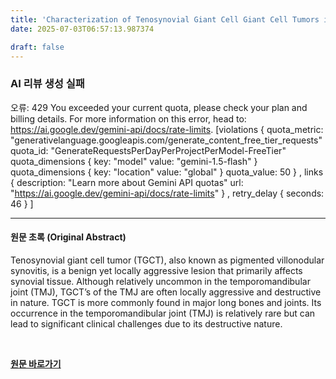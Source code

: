 ```yaml
---
title: 'Characterization of Tenosynovial Giant Cell Giant Cell Tumors in the Temporomandibular Joint: A Multidisciplinary Approach to Treatment'
date: 2025-07-03T06:57:13.987374

draft: false
---
```


### AI 리뷰 생성 실패
오류: 429 You exceeded your current quota, please check your plan and billing details. For more information on this error, head to: https://ai.google.dev/gemini-api/docs/rate-limits. [violations {
  quota_metric: "generativelanguage.googleapis.com/generate_content_free_tier_requests"
  quota_id: "GenerateRequestsPerDayPerProjectPerModel-FreeTier"
  quota_dimensions {
    key: "model"
    value: "gemini-1.5-flash"
  }
  quota_dimensions {
    key: "location"
    value: "global"
  }
  quota_value: 50
}
, links {
  description: "Learn more about Gemini API quotas"
  url: "https://ai.google.dev/gemini-api/docs/rate-limits"
}
, retry_delay {
  seconds: 46
}
]

---

#### 원문 초록 (Original Abstract)
Tenosynovial giant cell tumor (TGCT), also known as pigmented villonodular synovitis, is a benign yet locally aggressive lesion that primarily affects synovial tissue. Although relatively uncommon in the temporomandibular joint (TMJ), TGCT’s of the TMJ are often locally aggressive and destructive in nature. TGCT is more commonly found in major long bones and joints. Its occurrence in the temporomandibular joint (TMJ) is relatively rare but can lead to significant clinical challenges due to its destructive nature.

<br>

**[원문 바로가기](https://www.joms.org/article/S0278-2391(25)00572-5/fulltext?rss=yes)**
